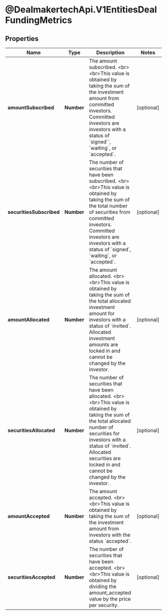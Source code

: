 # @DealmakertechApi.V1EntitiesDealFundingMetrics

## Properties

Name | Type | Description | Notes
------------ | ------------- | ------------- | -------------
**amountSubscribed** | **Number** | The amount subscribed. &lt;br&gt;&lt;br&gt;This value is obtained by taking the sum of the investment amount from committed investors. Committed investors are investors with a status of &#x60;signed&#x60;&#x60;, &#x60;waiting&#x60;, or &#x60;accepted&#x60;. | [optional] 
**securitiesSubscribed** | **Number** | The number of securities that have been subscribed. &lt;br&gt;&lt;br&gt;This value is obtained by taking the sum of the total number of securities from committed investors. Committed investors are investors with a status of &#x60;signed&#x60;, &#x60;waiting&#x60;, or &#x60;accepted&#x60;. | [optional] 
**amountAllocated** | **Number** | The amount allocated. &lt;br&gt;&lt;br&gt;This value is obtained by taking the sum of the total allocated investment amount for investors with a status of &#x60;invited&#x60;. Allocated investment amounts are locked in and cannot be changed by the investor. | [optional] 
**securitiesAllocated** | **Number** | The number of securities that have been allocated. &lt;br&gt;&lt;br&gt;This value is obtained by taking the sum of the total allocated number of securities for investors with a status of &#x60;invited&#x60;. Allocated securities are locked in and cannot be changed by the investor. | [optional] 
**amountAccepted** | **Number** | The amount accepted. &lt;br&gt;&lt;br&gt;This value is obtained by taking the sum of the investment amount from investors with the status &#x60;accepted&#x60;. | [optional] 
**securitiesAccepted** | **Number** | The number of securities that have been accepted. &lt;br&gt;&lt;br&gt;This value is obtained by dividing the amount_accepted value by the price per security. | [optional] 


